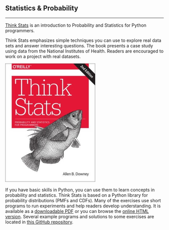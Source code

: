 ## Statistics & Probability

---

[Think Stats](http://greenteapress.com/thinkstats2/index.html) is an introduction to Probability and Statistics for Python programmers.

Think Stats emphasizes simple techniques you can use to explore real data sets and answer interesting questions. The book presents a case study using data from the National Institutes of Health. Readers are encouraged to work on a project with real datasets.

![Think Stats book cover](images/think_stats.jpg)

If you have basic skills in Python, you can use them to learn concepts in probability and statistics. Think Stats is based on a Python library for probability distributions (PMFs and CDFs). Many of the exercises use short programs to run experiments and help readers develop understanding. It is available as a [downloadable PDF](http://greenteapress.com/thinkstats2/thinkstats2.pdf) or you can browse the [online HTML version](http://greenteapress.com/thinkstats2/html/index.html). Several example programs and solutions to some exercises are located in [this GitHub repository](https://github.com/AllenDowney/ThinkStats2).
